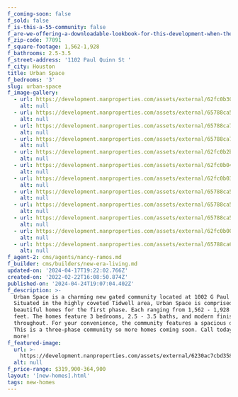 ```yaml
---
f_coming-soon: false
f_sold: false
f_is-this-a-55-community: false
f_are-we-offering-a-downloadable-lookbook-for-this-development-when-they-submit-their-contact-info: false
f_zip-code: 77091
f_square-footage: 1,562-1,928
f_bathrooms: 2.5-3.5
f_street-address: '1102 Paul Quinn St '
f_city: Houston
title: Urban Space
f_bedrooms: '3'
slug: urban-space
f_image-gallery:
  - url: https://development.nanproperties.com/assets/external/62fc0b30caa606c8a25604d7_dsc00717-2.jpg
    alt: null
  - url: https://development.nanproperties.com/assets/external/65788ca57611234fe0b3e57b_dsc00716-2.jpg
    alt: null
  - url: https://development.nanproperties.com/assets/external/65788ca7ea278a154aeb5969_dji_0099.jpg
    alt: null
  - url: https://development.nanproperties.com/assets/external/65788ca70612fc318d67fadc_dji_0098.jpg
    alt: null
  - url: https://development.nanproperties.com/assets/external/62fc0b2b3f2ebf4a443c7bb4_dji_0097.jpg
    alt: null
  - url: https://development.nanproperties.com/assets/external/62fc0b0486fa67f30336d4bc_dji_0093.jpg
    alt: null
  - url: https://development.nanproperties.com/assets/external/62fc0b03c43441d78b1fbc48_dji_0091.jpg
    alt: null
  - url: https://development.nanproperties.com/assets/external/65788ca51ab5c861ed9c522a_dji_0088.jpg
    alt: null
  - url: https://development.nanproperties.com/assets/external/65788ca588b2f9d743a473fd_dji_0086.jpg
    alt: null
  - url: https://development.nanproperties.com/assets/external/65788ca5457f22016781b0f3_dji_0087.jpg
    alt: null
  - url: https://development.nanproperties.com/assets/external/62fc0b003f2ebfd4933c46b2_dji_0085.jpg
    alt: null
  - url: https://development.nanproperties.com/assets/external/65788ca6e4192d9e514a6e49_dji_0084.jpg
    alt: null
f_agent-2: cms/agents/nancy-ramos.md
f_builder: cms/builders/new-era-living.md
updated-on: '2024-04-17T19:22:02.766Z'
created-on: '2022-02-22T16:08:50.874Z'
published-on: '2024-04-24T19:07:04.402Z'
f_description: >-
  Urban Space is a charming new gated community located at 1002 G Paul Quinn St.
  Situated in the highly coveted Tidwell area, Urban Space is comprised of seven
  beautiful homes for the first phase. Each ranging from 1,562 - 1,928 square
  feet. The homes feature 3 bedrooms, 2.5 - 3.5 baths, and modern finishes all
  throughout. For your convenience, the community features a spacious dog park.
  This is a three-phase community so more homes coming soon. Call today to learn
  more!
f_featured-image:
  url: >-
    https://development.nanproperties.com/assets/external/6230ac7cbd3580c6e28c058a_conjunto20paul20quinn20st20view202202201.jpg
  alt: null
f_price-range: $319,900-364,900
layout: '[new-homes].html'
tags: new-homes
---
```



